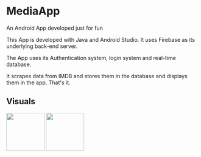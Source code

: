 # MediaApp
An Android App developed just for fun

This App is developed with Java and Android Studio. It uses Firebase as its underlying back-end server.

The App uses its Authentication system, login system and real-time database.

It scrapes data from IMDB and stores them in the database and displays them in the app. That's it.

## Visuals
<p float="left">
  <img src="https://www.dropbox.com/s/3rvhpnzq1lz3r01/1.jpg?raw=1" width="100" />
  <img src="https://www.dropbox.com/s/vqq5941b47isfq1/2.jpg?raw=1" width="100" />
</p>
